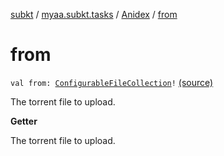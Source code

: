 [subkt](../../index.md) / [myaa.subkt.tasks](../index.md) / [Anidex](index.md) / [from](./from.md)

# from

`val from: `[`ConfigurableFileCollection`](https://docs.gradle.org/current/javadoc/org/gradle/api/file/ConfigurableFileCollection.html)`!` [(source)](https://github.com/Myaamori/SubKt/blob/0.1.10/src/main/kotlin/myaa/subkt/tasks/tasks.kt#L1209)

The torrent file to upload.

**Getter**

The torrent file to upload.

